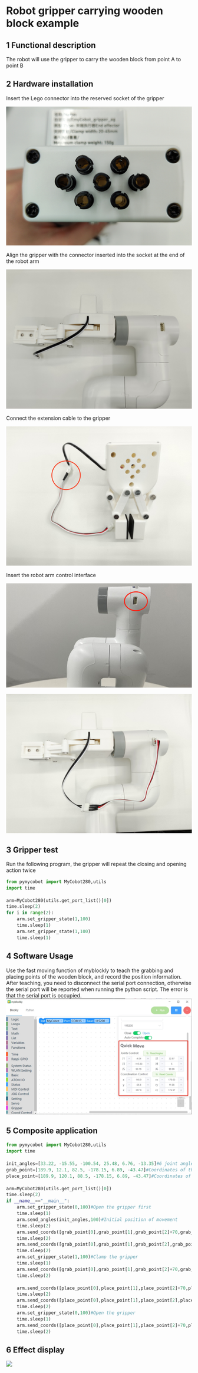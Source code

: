 # Robot gripper carrying wooden block example

## 1 Functional description
The robot will use the gripper to carry the wooden block from point A to point B

## 2 Hardware installation
Insert the Lego connector into the reserved socket of the gripper

![](./img/g0.jpg)

Align the gripper with the connector inserted into the socket at the end of the robot arm

![](./img/g1.jpg)

Connect the extension cable to the gripper

![](./img/g2.jpg)

Insert the robot arm control interface

![](./img/g3.png)

![](./img/g4.jpg)

## 3 Gripper test
Run the following program, the gripper will repeat the closing and opening action twice
```python
from pymycobot import MyCobot280,utils
import time

arm=MyCobot280(utils.get_port_list()[0])
time.sleep(2)
for i in range(2):
    arm.set_gripper_state(1,100)
    time.sleep(1)
    arm.set_gripper_state(1,100)
    time.sleep(1)
```
## 4 Software Usage
Use the fast moving function of myblockly to teach the grabbing and placing points of the wooden block, and record the position information. After teaching, you need to disconnect the serial port connection, otherwise the serial port will be reported when running the python script. The error is that the serial port is occupied.
![](./img/blockly.png)

## 5 Composite application
```python
from pymycobot import MyCobot280,utils
import time

init_angles=[33.22, -15.55, -100.54, 25.48, 6.76, -13.35]#6 joint angles at the initial position
grab_point=[189.9, 12.1, 82.5, -178.15, 6.89, -43.47]#Coordinates of the grab point
place_point=[189.9, 120.1, 88.5, -178.15, 6.89, -43.47]#Coordinates of the placement point

arm=MyCobot280(utils.get_port_list()[0])
time.sleep(2)
if __name__=="__main__":
    arm.set_gripper_state(0,100)#Open the gripper first
    time.sleep(1)
    arm.send_angles(init_angles,100)#Initial position of movement
    time.sleep(2)
    arm.send_coords([grab_point[0],grab_point[1],grab_point[2]+70,grab_point[3],grab_point[4],grab_point[5]],100,1)#Move to 70mm above the grab point
    time.sleep(2)
    arm.send_coords([grab_point[0],grab_point[1],grab_point[2],grab_point[3],grab_point[4],grab_point[5]],100,1)#Move to the grab point
    time.sleep(2)
    arm.set_gripper_state(1,100)#Clamp the gripper
    time.sleep(1)
    arm.send_coords([grab_point[0],grab_point[1],grab_point[2]+70,grab_point[3],grab_point[4],grab_point[5]],100,1)#Move to 70mm above the grab point
    time.sleep(2)
    
    arm.send_coords([place_point[0],place_point[1],place_point[2]+70,place_point[3],place_point[4],place_point[5]],100,1)#Move to 70mm above the placement point
    time.sleep(2)
    arm.send_coords([place_point[0],place_point[1],place_point[2],place_point[3],place_point[4],place_point[5]],100,1)#Move to the placement point
    time.sleep(2)
    arm.set_gripper_state(0,100)#Open the gripper
    time.sleep(1)
    arm.send_coords([place_point[0],place_point[1],place_point[2]+70,place_point[3],place_point[4],place_point[5]],100,1)#Move to 70mm above the placement point
    time.sleep(2)
```
## 6 Effect display
![](./img/arduino_gripper.gif)